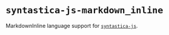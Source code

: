 # `syntastica-js-markdown_inline`

MarkdownInline language support for [`syntastica-js`](https://www.npmjs.com/package/@syntastica/core).
